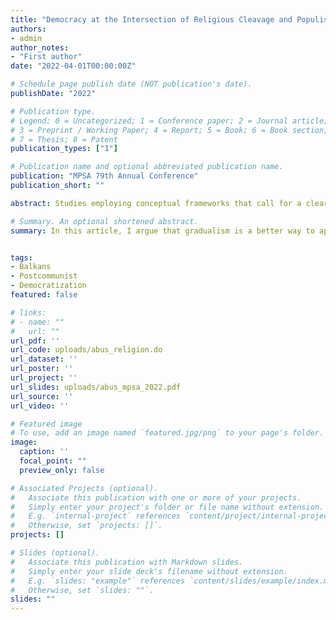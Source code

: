 ```yaml
---
title: "Democracy at the Intersection of Religious Cleavage and Populism"
authors:
- admin
author_notes:
- "First author"
date: "2022-04-01T00:00:00Z"

# Schedule page publish date (NOT publication's date).
publishDate: "2022"

# Publication type.
# Legend: 0 = Uncategorized; 1 = Conference paper; 2 = Journal article;
# 3 = Preprint / Working Paper; 4 = Report; 5 = Book; 6 = Book section;
# 7 = Thesis; 8 = Patent
publication_types: ["1"]

# Publication name and optional abbreviated publication name.
publication: "MPSA 79th Annual Conference"
publication_short: ""

abstract: Studies employing conceptual frameworks that call for a clear separation between transition and consolidation get it wrong. Because of the peculiar characteristics of Balkan countries, it has been demonstrated that the process was, is, and will be a unique one. Therefore, "gradualism" is a better way to approach the issue of democratization in the Balkans. The results after a decade of democratization are decidedly mixed, but this region surpasses almost all other postcommunist regions with respect to the measures of institutionalization explored here. The future propsects for further Balkan democratization will inevitably be linked to their economic performance and in this context a mutual interaction between the EU and the Balkan countries and especially the "pull" factor of the EU will be two of the most important deciding factors. 

# Summary. An optional shortened abstract.
summary: In this article, I argue that gradualism is a better way to approach democratization in the Balkans compared to the transition paradigm.


tags:
- Balkans
- Postcommunist
- Democratization
featured: false

# links:
# - name: ""
#   url: ""
url_pdf: ''
url_code: uploads/abus_religion.do
url_dataset: ''
url_poster: ''
url_project: ''
url_slides: uploads/abus_mpsa_2022.pdf
url_source: ''
url_video: ''

# Featured image
# To use, add an image named `featured.jpg/png` to your page's folder. 
image:
  caption: ''
  focal_point: ""
  preview_only: false

# Associated Projects (optional).
#   Associate this publication with one or more of your projects.
#   Simply enter your project's folder or file name without extension.
#   E.g. `internal-project` references `content/project/internal-project/index.md`.
#   Otherwise, set `projects: []`.
projects: []

# Slides (optional).
#   Associate this publication with Markdown slides.
#   Simply enter your slide deck's filename without extension.
#   E.g. `slides: "example"` references `content/slides/example/index.md`.
#   Otherwise, set `slides: ""`.
slides: ""
---
```

